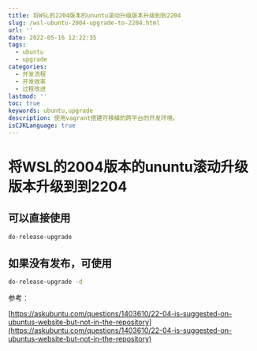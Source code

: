 ```yaml
---
title: 将WSL的2204版本的ununtu滚动升级版本升级到到2204
slug: /wsl-ubuntu-2004-upgrade-to-2204.html
url: ''
date: 2022-05-16 12:22:35
tags:
  - ubuntu
  - upgrade
categories:
  - 开发流程
  - 开发效率
  - 过程改进
lastmod: ''
toc: true
keywords: ubuntu,upgrade
description: 使用vagrant搭建可移植的跨平台的开发环境。
isCJKLanguage: true
---
```

# 将WSL的2004版本的ununtu滚动升级版本升级到到2204

## 可以直接使用

```bash
do-release-upgrade
```

## 如果没有发布，可使用

```bash
do-release-upgrade -d
```

参考：

[https://askubuntu.com/questions/1403610/22-04-is-suggested-on-ubuntus-website-but-not-in-the-repository](https://askubuntu.com/questions/1403610/22-04-is-suggested-on-ubuntus-website-but-not-in-the-repository)